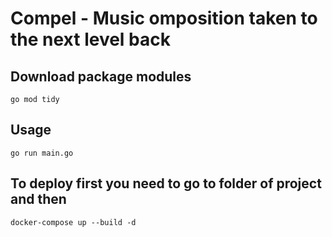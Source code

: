 # Compel - Music omposition taken to the next level back

## Download package modules
    go mod tidy

## Usage
    go run main.go

## To deploy first you need to go to folder of project and then
    docker-compose up --build -d